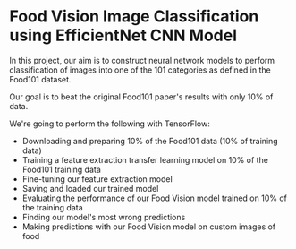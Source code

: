 # Food Vision Image Classification using EfficientNet CNN Model

In this project, our aim is to construct neural network models to perform classification of images into one of the 101 categories as defined in the Food101 dataset.

Our goal is to beat the original Food101 paper's results with only 10% of data.

We're going to perform the following with TensorFlow:

* Downloading and preparing 10% of the Food101 data (10% of training data)
* Training a feature extraction transfer learning model on 10% of the Food101 training data
* Fine-tuning our feature extraction model
* Saving and loaded our trained model
* Evaluating the performance of our Food Vision model trained on 10% of the training data
* Finding our model's most wrong predictions
* Making predictions with our Food Vision model on custom images of food
